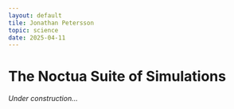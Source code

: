 ```yaml
---
layout: default
tile: Jonathan Petersson
topic: science
date: 2025-04-11
---
```


# The Noctua Suite of Simulations

<i>Under construction...</i>

